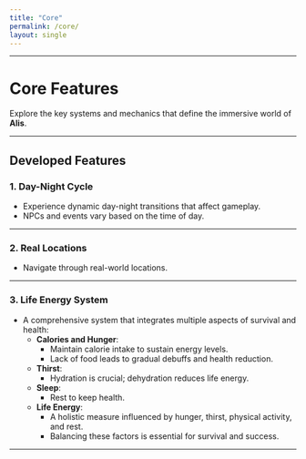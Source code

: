 ```yaml
---
title: "Core"
permalink: /core/
layout: single
---
```


---

# Core Features

Explore the key systems and mechanics that define the immersive world of **Alis**.

---

## Developed Features

### 1. Day-Night Cycle
- Experience dynamic day-night transitions that affect gameplay.
- NPCs and events vary based on the time of day.

---

### 2. Real Locations
- Navigate through real-world locations.

---

### 3. Life Energy System
- A comprehensive system that integrates multiple aspects of survival and health:
  - **Calories and Hunger**: 
    - Maintain calorie intake to sustain energy levels.
    - Lack of food leads to gradual debuffs and health reduction.
  - **Thirst**: 
    - Hydration is crucial; dehydration reduces life energy.
  - **Sleep**: 
    - Rest to keep health.
  - **Life Energy**:
    - A holistic measure influenced by hunger, thirst, physical activity, and rest.
    - Balancing these factors is essential for survival and success.

---
